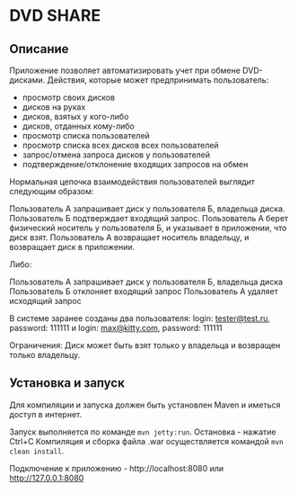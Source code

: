 # DVD SHARE

## Описание

Приложение позволяет автоматизировать учет при обмене DVD-дисками.
Действия, которые может предпринимать пользователь:

* просмотр своих дисков
* дисков на руках
* дисков, взятых у кого-либо
* дисков, отданных кому-либо
* просмотр списка пользователей
* просмотр списка всех дисков всех пользователей
* запрос/отмена запроса дисков у пользователей
* подтверждение/отклонение входящих запросов на обмен

Нормальная цепочка взаимодействия пользователей выглядит следующим образом:

Пользователь А запрашивает диск у пользователя Б, владельца диска.
Пользователь Б подтверждает входящий запрос.
Пользователь А берет физический носитель у пользователя Б, и указывает в приложении, что диск взят.
Пользователь А возвращает носитель владельцу, и возвращает диск в приложении.

Либо:

Пользователь А запрашивает диск у пользователя Б, владельца диска
Пользователь Б отклоняет входящий запрос
Пользователь А удаляет исходящий запрос

В системе заранее созданы два пользователя:
login: tester@test.ru, password: 111111 и 
login: max@kitty.com, password: 111111

Ограничения:
Диск может быть взят только у владельца и возвращен только владельцу.

## Установка и запуск

Для компиляции и запуска должен быть установлен Maven и иметься доступ в интернет.

Запуск выполняется по команде `mvn jetty:run`.
Остановка - нажатие Ctrl+C
Компиляция и сборка файла .war осуществляется командой `mvn clean install`.

Подключение к приложению - http://localhost:8080 или http://127.0.0.1:8080
